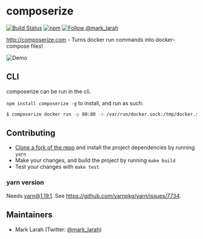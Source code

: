 # composerize

[![Build Status](https://travis-ci.org/magicmark/composerize.svg?branch=master)](https://travis-ci.com/github/magicmark/composerize)
[![npm](https://img.shields.io/npm/v/composerize.svg)](https://www.npmjs.com/package/composerize)
[![Follow @mark_larah](https://img.shields.io/twitter/follow/mark_larah)](https://twitter.com/mark_larah?ref_src=github_composerize)
            
http://composerize.com - Turns docker run commands into docker-compose files!

![Demo](https://i.imgur.com/GayZj2G.png)

## CLI

composerize can be run in the cli.

`npm install composerize -g` to install, and run as such:

```bash
$ composerize docker run -p 80:80 -v /var/run/docker.sock:/tmp/docker.sock:ro --restart always --log-opt max-size=1g nginx
```

## Contributing

- [Clone a fork of the repo](https://guides.github.com/activities/forking/) and install the project dependencies by running `yarn`
- Make your changes, and build the project by running `make build`
- Test your changes with `make test`

### yarn version

Needs yarn@1.19.1. See https://github.com/yarnpkg/yarn/issues/7734.

## Maintainers

- Mark Larah (Twitter: [@mark_larah](https://twitter.com/mark_larah))
